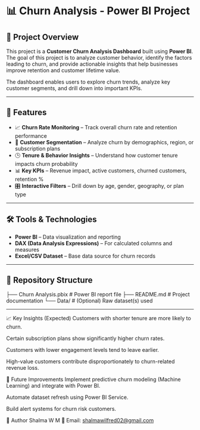 # 📊 Churn Analysis - Power BI Project

## 📌 Project Overview
This project is a **Customer Churn Analysis Dashboard** built using **Power BI**.  
The goal of this project is to analyze customer behavior, identify the factors leading to churn, and provide actionable insights that help businesses improve retention and customer lifetime value.

The dashboard enables users to explore churn trends, analyze key customer segments, and drill down into important KPIs.

---

## 🚀 Features
- 📈 **Churn Rate Monitoring** – Track overall churn rate and retention performance
- 👥 **Customer Segmentation** – Analyze churn by demographics, region, or subscription plans
- 🕒 **Tenure & Behavior Insights** – Understand how customer tenure impacts churn probability
- 📊 **Key KPIs** – Revenue impact, active customers, churned customers, retention %
- 🎛 **Interactive Filters** – Drill down by age, gender, geography, or plan type

---

## 🛠️ Tools & Technologies
- **Power BI** – Data visualization and reporting
- **DAX (Data Analysis Expressions)** – For calculated columns and measures
- **Excel/CSV Dataset** – Base data source for churn records

---

## 📂 Repository Structure
├── Churn Analysis.pbix # Power BI report file
├── README.md # Project documentation
└── Data/ # (Optional) Raw dataset(s) used

---


📈 Key Insights (Expected)
Customers with shorter tenure are more likely to churn.

Certain subscription plans show significantly higher churn rates.

Customers with lower engagement levels tend to leave earlier.

High-value customers contribute disproportionately to churn-related revenue loss.

🔮 Future Improvements
Implement predictive churn modeling (Machine Learning) and integrate with Power BI.

Automate dataset refresh using Power BI Service.

Build alert systems for churn risk customers.

👤 Author
Shalma W M
📧 Email: shalmawilfred02@gmail.com


